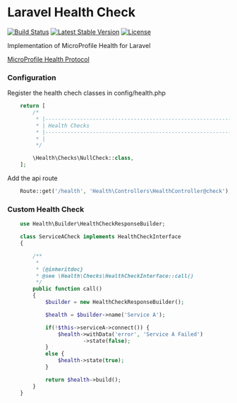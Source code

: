 # Laravel Health Check


[![Build Status](https://travis-ci.org/svilborg/laravel-health.svg?branch=master)](https://travis-ci.org/svilborg/laravel-health)
[![Latest Stable Version](https://img.shields.io/packagist/v/svilborg/laravel-health.svg)](https://packagist.org/packages/svilborg/laravel-health)
[![License](https://img.shields.io/packagist/l/svilborg/laravel-health.svg)](https://github.com/svilborg/laravel-health/blob/master/LICENSE)

Implementation of MicroProfile Health for Laravel

[MicroProfile Health Protocol](https://github.com/eclipse/microprofile-health/blob/master/spec/src/main/asciidoc/protocol-wireformat.adoc "Protocol")

### Configuration

Register the health chech classes in config/health.php

```php
    return [
        /*
         * |--------------------------------------------------------------------------
         * | Health Checks
         * |--------------------------------------------------------------------------
         * |
         */

        \Health\Checks\NullCheck::class,
    ];
```

Add the api route

```php
    Route::get('/health', 'Health\Controllers\HealthController@check');
```

### Custom Health Check

```php
    use Health\Builder\HealthCheckResponseBuilder;

    class ServiceACheck implements HealthCheckInterface
    {

        /**
         *
         * {@inheritdoc}
         * @see \Health\Checks\HealthCheckInterface::call()
         */
        public function call()
        {
            $builder = new HealthCheckResponseBuilder();

            $health = $builder->name('Service A');

            if(!$this->serviceA->connect()) {
                $health->withData('error', 'Service A Failed')
                        ->state(false);
            }
            else {
                $health->state(true);
            }

            return $health->build();
        }
    }
```
